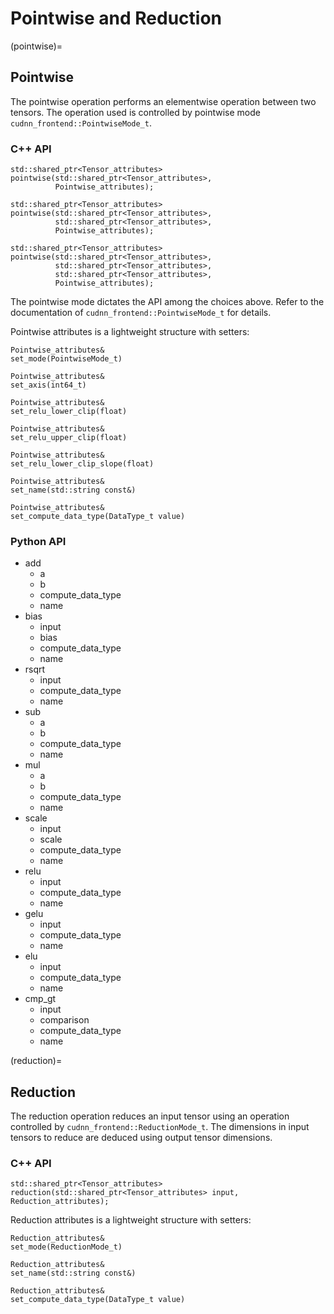 # Pointwise and Reduction

(pointwise)=
## Pointwise

The pointwise operation performs an elementwise operation between two tensors. The operation used is controlled by pointwise mode `cudnn_frontend::PointwiseMode_t`.   

### C++ API

```
std::shared_ptr<Tensor_attributes>
pointwise(std::shared_ptr<Tensor_attributes>,
          Pointwise_attributes);

std::shared_ptr<Tensor_attributes>
pointwise(std::shared_ptr<Tensor_attributes>,
          std::shared_ptr<Tensor_attributes>,
          Pointwise_attributes);

std::shared_ptr<Tensor_attributes>
pointwise(std::shared_ptr<Tensor_attributes>,
          std::shared_ptr<Tensor_attributes>,
          std::shared_ptr<Tensor_attributes>,
          Pointwise_attributes);
```
The pointwise mode dictates the API among the choices above. Refer to the documentation of `cudnn_frontend::PointwiseMode_t` for details.

Pointwise attributes is a lightweight structure with setters:  
```
Pointwise_attributes&
set_mode(PointwiseMode_t)

Pointwise_attributes&
set_axis(int64_t)

Pointwise_attributes&
set_relu_lower_clip(float)

Pointwise_attributes&
set_relu_upper_clip(float)

Pointwise_attributes&
set_relu_lower_clip_slope(float)

Pointwise_attributes&
set_name(std::string const&)

Pointwise_attributes&
set_compute_data_type(DataType_t value)
```

### Python API

- add
    - a
    - b
    - compute_data_type
    - name
- bias
    - input
    - bias
    - compute_data_type
    - name
- rsqrt
    - input
    - compute_data_type
    - name
- sub
    - a
    - b
    - compute_data_type
    - name
- mul
    - a
    - b
    - compute_data_type
    - name
- scale
    - input
    - scale
    - compute_data_type
    - name
- relu
    - input
    - compute_data_type
    - name
- gelu
    - input
    - compute_data_type
    - name
- elu
    - input
    - compute_data_type
    - name
- cmp_gt
    - input
    - comparison
    - compute_data_type
    - name

(reduction)=
## Reduction

The reduction operation reduces an input tensor using an operation controlled by `cudnn_frontend::ReductionMode_t`. The dimensions in input tensors to reduce are deduced using output tensor dimensions.

### C++ API

```
std::shared_ptr<Tensor_attributes>
reduction(std::shared_ptr<Tensor_attributes> input, Reduction_attributes);
```

Reduction attributes is a lightweight structure with setters:  
```
Reduction_attributes&
set_mode(ReductionMode_t)

Reduction_attributes&
set_name(std::string const&)

Reduction_attributes&
set_compute_data_type(DataType_t value)
```
